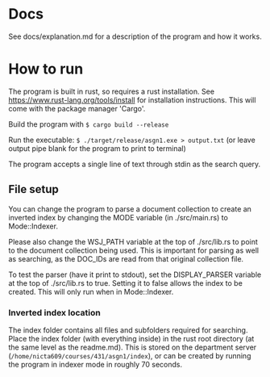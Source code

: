 # Docs

See docs/explanation.md for a description of the program and how it works.

# How to run

The program is built in rust, so requires a rust installation. See https://www.rust-lang.org/tools/install for installation instructions. This will come with the package manager 'Cargo'.

Build the program with `$ cargo build --release`

Run the executable: `$ ./target/release/asgn1.exe > output.txt`
(or leave output pipe blank for the program to print to terminal)

The program accepts a single line of text through stdin as the search query.

## File setup

You can change the program to parse a document collection to create an inverted index by changing the MODE variable (in ./src/main.rs) to Mode::Indexer.

Please also change the WSJ_PATH variable at the top of ./src/lib.rs to point to the document collection being used.
This is important for parsing as well as searching, as the DOC_IDs are read from that original collection file.

To test the parser (have it print to stdout), set the DISPLAY_PARSER variable at the top of ./src/lib.rs to true. Setting it to false allows the index to be created. This will only run when in Mode::Indexer.

### Inverted index location

The index folder contains all files and subfolders required for searching. Place the index folder (with everything inside) in the rust root directory (at the same level as the readme.md).
This is stored on the department server (`/home/nicta609/courses/431/asgn1/index`), or can be created by running the program in indexer mode in roughly 70 seconds.
